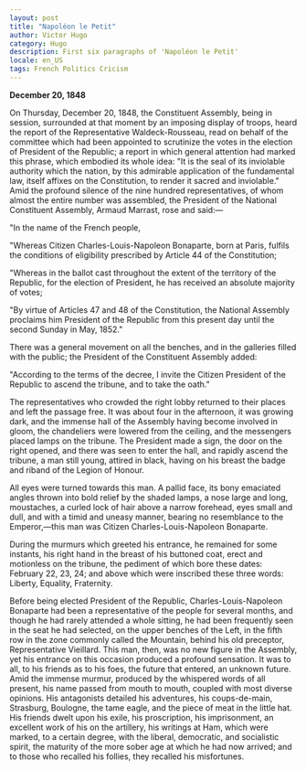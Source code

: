 ```yaml
---
layout: post
title: "Napoléon le Petit"
author: Victor Hugo
category: Hugo
description: First six paragraphs of 'Napoléon le Petit'
locale: en_US
tags: French Politics Cricism
---
```

<strong>December 20, 1848</strong>
<p></p>

On Thursday, December 20, 1848, the Constituent Assembly, being in session,
surrounded at that moment by an imposing display of troops, heard the report of
the Representative<!--more--> Waldeck-Rousseau, read on behalf of the committee which had
been appointed to scrutinize the votes in the election of President of the
Republic; a report in which general attention had marked this phrase, which
embodied its whole idea: "It is the seal of its inviolable authority which the
nation, by this admirable application of the fundamental law, itself affixes on
the Constitution, to render it sacred and inviolable." Amid the profound silence
of the nine hundred representatives, of whom almost the entire number was
assembled, the President of the National Constituent Assembly, Armaud Marrast,
rose and said:—

"In the name of the French people,

"Whereas Citizen Charles-Louis-Napoleon Bonaparte, born at Paris, fulfils the
conditions of eligibility prescribed by Article 44 of the Constitution;

"Whereas in the ballot cast throughout the extent of the territory of the
Republic, for the election of President, he has received an absolute majority of
votes;

"By virtue of Articles 47 and 48 of the Constitution, the National Assembly
proclaims him President of the Republic from this present day until the second
Sunday in May, 1852."

There was a general movement on all the benches, and in the galleries filled
with the public; the President of the Constituent Assembly added:

"According to the terms of the decree, I invite the Citizen President of the
Republic to ascend the tribune, and to take the oath."

The representatives who crowded the right lobby returned to their places and
left the passage free. It was about four in the afternoon, it was growing dark,
and the immense hall of the Assembly having become involved in gloom, the
chandeliers were lowered from the ceiling, and the messengers placed lamps on
the tribune. The President made a sign, the door on the right opened, and there
was seen to enter the hall, and rapidly ascend the tribune, a man still young,
attired in black, having on his breast the badge and riband of the Legion of
Honour.

All eyes were turned towards this man. A pallid face, its bony emaciated angles
thrown into bold relief by the shaded lamps, a nose large and long, moustaches,
a curled lock of hair above a narrow forehead, eyes small and dull, and with a
timid and uneasy manner, bearing no resemblance to the Emperor,—this man was
Citizen Charles-Louis-Napoleon Bonaparte.

During the murmurs which greeted his entrance, he remained for some instants,
his right hand in the breast of his buttoned coat, erect and motionless on the
tribune, the pediment of which bore these dates: February 22, 23, 24; and above
which were inscribed these three words: Liberty, Equality, Fraternity.

Before being elected President of the Republic, Charles-Louis-Napoleon Bonaparte
had been a representative of the people for several months, and though he had
rarely attended a whole sitting, he had been frequently seen in the seat he had
selected, on the upper benches of the Left, in the fifth row in the zone
commonly called the Mountain, behind his old preceptor, Representative
Vieillard. This man, then, was no new figure in the Assembly, yet his entrance
on this occasion produced a profound sensation. It was to all, to his friends as
to his foes, the future that entered, an unknown future. Amid the immense murmur,
produced by the whispered words of all present, his name passed from mouth to
mouth, coupled with most diverse opinions. His antagonists detailed his
adventures, his coups-de-main, Strasburg, Boulogne, the tame eagle, and the
piece of meat in the little hat. His friends dwelt upon his exile, his
proscription, his imprisonment, an excellent work of his on the artillery, his
writings at Ham, which were marked, to a certain degree, with the liberal,
democratic, and socialistic spirit, the maturity of the more sober age at which
he had now arrived; and to those who recalled his follies, they recalled his
misfortunes.
